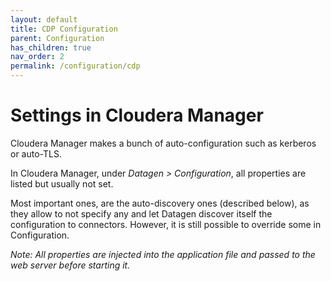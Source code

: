 ```yaml
---
layout: default
title: CDP Configuration
parent: Configuration
has_children: true
nav_order: 2
permalink: /configuration/cdp
---
```


# Settings in Cloudera Manager

Cloudera Manager makes a bunch of auto-configuration such as kerberos or auto-TLS.

In Cloudera Manager, under _Datagen > Configuration_, all properties are listed but usually not set.

Most important ones, are the auto-discovery ones (described below), as they allow to not specify any and let Datagen discover itself the configuration to connectors.
However, it is still possible to override some in Configuration.

_Note: All properties are injected into the application file and passed to the web server before starting it._
